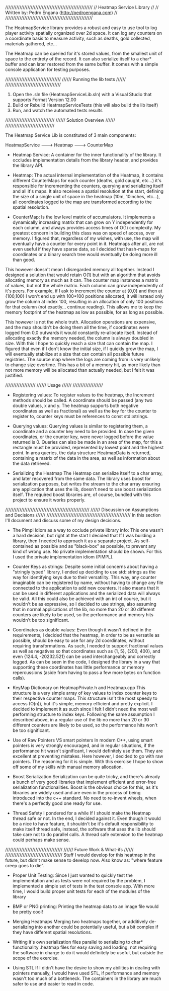 ///////////////////////////////////////////////////////
//             Heatmap Service Library               //
// Written by: Pedro Engana (http://pedroengana.com) //
///////////////////////////////////////////////////////

The HeatmapService library provides a robust and easy to use tool to log player activity spatially organized over 2d space.
It can log any counters on a coordinate basis to measure activity, such as deaths, gold collected, materials gathered, etc...

The Heatmap can be queried for it's stored values, from the smallest unit of space to the entirety of the record.
It can also serialize itself to a char* buffer and can later restored from the same buffer.
It comes with a simple console application for testing purposes.


///////////////////////////////////
////// Running the lib tests //////
///////////////////////////////////

1. Open the .sln file (HeatmapServiceLib.sln) with a Visual Studio that supports Format Version 12.00
2. Build or Rebuild HeatmapServiceTests (this will also build the lib itself)
3. Run, and watch the automated tests results

///////////////////////////////
////// Solution Overview //////
///////////////////////////////

The Heatmap Service Lib is constituted of 3 main components:

HeatmapService ---> Heatmap ---> CounterMap

- Heatmap Service: A container for the inner functionality of the library. 
It occludes implementation details from the library header, and provides the library API.

- Heatmap: The actual internal implementation of the Heatmap, 
It contains different CounterMaps for each counter (deaths, gold caught, etc...) it's responsible for incrementing the counters, querying and serializing itself and all it's maps. It also receives a spatial resolution at the start, defining the size of a single unit of space in the heatmap (10m, 10inches, etc...), all coordinates logged to the map are transformed according to the spatial resolution.

- CounterMap: Is the low level matrix of accumulators.
It implements a dynamically increasing matrix that can grow on Y independently for each column, and always provides access times of O(1) complexity. My greatest concern in building this class was on speed of access, over memory. I figured that, regardless of my wishes, with use, the map will eventually have a counter for every point in it. Heatmaps after all, are not even useful if they have sparse data, so I decided that hash-maps for coordinates or a binary search tree would eventually be doing more ill than good.

This however doesn't mean I disregarded memory all together. Instead I designed a solution that would retain O(1) but with an algorithm that avoids allocating memory as much as it can.
The counter map instances a matrix of values, but not the whole matrix. Each column can grow independently of it's peers. For example, if I ask to increment the counter at {0,0} and then at {100,100} I won't end up with 100*100 positions allocated, it will instead only grow the column at index 100, resulting in an allocation of only 100 positions for that column (not exactly... continue reading). This allows me to keep the memory footprint of the heatmap as low as possible, for as long as possible.

This however is not the whole truth. Allocation operations are expensive, and the map shouldn't be doing them all the time, if coordinates were logged from 0,0 outwards it would constantly re-allocate itself. Instead of allocating exactly the memory needed, the column is always doubled in size. With this I hope to quickly reach a size that can contain the map. I figured that even if I don't know the initial size, if I quickly grow the map, I will eventually stabilize at a size that can contain all possible future registries. The source map where the logs are coming from is very unlikely to change size overtime. This has a bit of a memory hit, as more likely than not more memory will be allocated than actually needed, but I felt it was justified.


///////////////////
////// Usage //////
///////////////////

- Registering values:
To register values to the heatmap, the Increment methods should be called. A coordinate should be passed (any two double values, x and y. The heatmap supports both negative coordinates as well as fractional) as well as the key for the counter to register to, counter keys must be references to const std::strings.

- Querying values:
Querying values is similar to registering them, a coordinate and a counter key need to be provided.
In case the given coordinates, or the counter key, were never logged before the value returned is 0.
Queries can also be made in an area of the map, for this a rectangle must be provided, represented by lowest point and the highest point. In area queries, the data structure HeatmapData is returned, containing a matrix of the data in the area, as well as information about the data retrieved.

- Serializing the Heatmap
The Heatmap can serialize itself to a char array, and later recovered from the same data. The library uses boost for serialization purposes, but writes the stream to the char array ensuring any application that uses the lib, doesn't need to use boost serialization itself. The required boost libraries are, of course, bundled with this project to ensure it works properly.


/////////////////////////////////////////////////////
////// Discussion on Assumptions and Decisions //////
/////////////////////////////////////////////////////
In this section I'll document and discuss some of my design decisions.

- The Pimpl Idiom as a way to occlude private library info:
This one wasn't a hard decision, but right at the start I decided that If I was building a library, then I needed to approach it as a separate project. As self-contained as possible and as "black-box" as possible, to prevent any kind of wrong use. No private implementation should be shown. For this I used the private implementation idiom (PIMPL).

- Counter Keys as strings: 
Despite some initial concerns about having a "stringly typed" library, I ended up deciding to use std::strings as the way for identifying keys due to their versatility. This way, any counter imaginable can be registered by name, without having to change any file connected to the application to add new counters. It also means that it can be used in different applications and the serialized data will always be valid. All this could also be achieved with an int of course, but it wouldn't be as expressive, so I decided to use strings, also assuming that in normal applications of the lib, no more than 20 or 30 different counters are likely to be used, so the performance and memory hits wouldn't be too significant.

- Coordinates as double values: 
Even though it wasn't defined in the requirements, I decided that the heatmap, in order to be as versatile as possible, should be easy to use for any 2d coordinates, without requiring transformations. As such, I needed to support fractional values as well as negatives so that coordinates such as {1, 5}, {200, 400}, and even {124.4, -20232.521} can be used interchangeably and correctly logged. As can be seen in the code, I designed the library in a way that supporting these coordinates has little performance or memory repercussions (aside from having to pass a few more bytes on function calls).

- KeyMap Dictionary on HeatmapPrivate.h and Heatmap.cpp
This structure is a very simple array of key values to index counter keys to their respective counter maps.
This structure isn't the most speedy to access (O(n)), but it's simple, memory efficient and pretty explicit. I decided to implement it as such since I felt I didn't need the most well performing structure to index keys. Following the same assumption I described above, in a regular use of the lib no more than 20 or 30 different counters are likely to be used, so the performance hits won't be too significant.

- Use of Raw Pointers VS smart pointers
In modern C++, using smart pointers is very strongly encouraged, and in regular situations, if the performance hit wasn't significant, I would definitely use them. They are excellent at preventing mistakes. Here however, I decided to go with raw pointers. The reasoning for it is simple. With this exercise I hope to show off some of my skills with manual memory allocation.

- Boost Serialization
Serialization can be quite tricky, and there's already a bunch of very good libraries that implement efficient and error-free serialization functionalities. Boost is the obvious choice for this, as it's libraries are widely used and are even in the process of being introduced into the c++ standard. No need to re-invent wheels, when there's a perfectly good one ready for use.

- Thread Safety
I pondered for a while If I should make the Heatmap thread safe or not. In the end, I decided against it. Even though it would be a nice to have feature, it shouldn't be it's default responsibility to make itself thread safe, instead, the software that uses the lib should take care not to do parallel calls. A thread safe extension to the heatmap could perhaps make sense.


////////////////////////////////////
////// Future Work & What-ifs //////
////////////////////////////////////
Stuff I would develop for this heatmap in the future, but didn't make sense to develop now.
Also know as: "where feature creep goes to die".

- Proper Unit Testing:
Since I just wanted to quickly test the implementation and as tests were not required by the problem, I implemented a simple set of tests in the test console app.
With more time, I would build proper unit tests for each of the modules of the library

- BMP or PNG printing:
Printing the heatmap data to an image file would be pretty cool!

- Merging Heatmaps
Merging two heatmaps together, or additively de-serializing into another could be potentially useful, but a bit complex if they have different spatial resolutions.

- Writing it's own serialization files parallel to serializing to char* functionality
.heatmap files for easy saving and loading, not requiring the software in charge to do it would definitely be useful, but outside the scope of the exercise.

- Using STL
If I didn't have the desire to show my abilities in dealing with pointers manually, I would have used STL, if performance and memory wasn't too much of a bottleneck. The containers in the library are much safer to use and easier to read in code.
